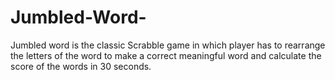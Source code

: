 # Jumbled-Word-
Jumbled word is the classic Scrabble game in which player has to rearrange the letters of the word to make a correct meaningful word and calculate the score of the words in 30 seconds. 
